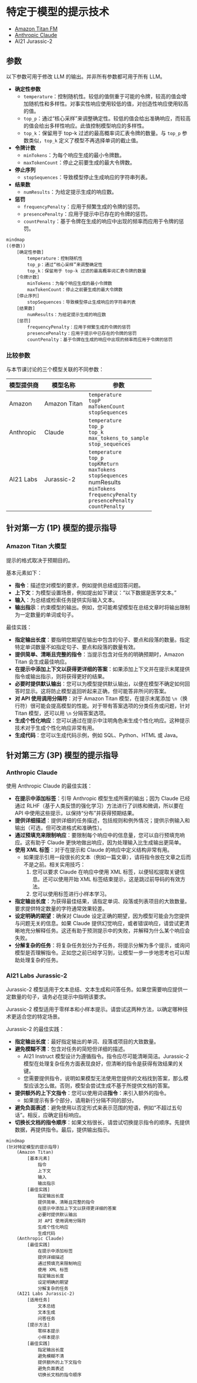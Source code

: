 # 特定于模型的提示技术

* [Amazon Titan FM](#amazon-titan-大模型)
* [Anthropic Claude](#anthropic-claude)
* AI21 Jurassic-2

## 参数

以下参数可用于修改 LLM 的输出。并非所有参数都可用于所有 LLM。

* **确定性参数**
    * `temperature`：控制随机性。较低的值侧重于可能的令牌，较高的值会增加随机性和多样性。对事实性响应使用较低的值，对创造性响应使用较高的值。
    * `top_p`：通过“核心采样”来调整确定性。较低的值会给出准确响应，而较高的值会给出多样性响应。此值控制模型响应的多样性。
    * `top_k`：保留用于 top-k 过滤的最高概率词汇表令牌的数量。与 `top_p` 参数类似，`top_k` 定义了模型不再选择单词的截止值。
* **令牌计数**
    * `minTokens`：为每个响应生成的最小令牌数。
    * `maxTokenCount`：停止之前要生成的最大令牌数。
* **停止序列**
    * `stopSequences`：导致模型停止生成响应的字符串列表。
* **结果数**
    * `numResults`：为给定提示生成的响应数。
* **惩罚**
    * `frequencyPenalty`：应用于频繁生成的令牌的惩罚。
    * `presencePenalty`：应用于提示中已存在的令牌的惩罚。
    * `countPenalty`：基于令牌在生成的响应中出现的频率而应用于令牌的惩罚。

```mermaid
mindmap
((参数))
    [确定性参数]
        temperature：控制随机性
        top_p：通过“核心采样”来调整确定性
        top_k：保留用于 top-k 过滤的最高概率词汇表令牌的数量
    [令牌计数]
        minTokens：为每个响应生成的最小令牌数
        maxTokenCount：停止之前要生成的最大令牌数
    [停止序列]
        stopSequences：导致模型停止生成响应的字符串列表
    [结果数]
        numResults：为给定提示生成的响应数
    [惩罚]
        frequencyPenalty：应用于频繁生成的令牌的惩罚
        presencePenalty：应用于提示中已存在的令牌的惩罚
        countPenalty：基于令牌在生成的响应中出现的频率而应用于令牌的惩罚
```

### 比较参数

与本节课讨论的三个模型关联的不同参数：

| 模型提供商 | 模型名称 | 参数 |
| --- | --- | --- |
| Amazon | Amazon Titan | `temperature`<br/>`topP`<br/>`maTokenCount`<br/>`stopSequences` |
| Anthropic | Claude | `temperature`<br/>`top_p`<br/>`top_k`<br/>`max_tokens_to_sample`<br/>`stop_sequences` |
| AI21 Labs | Jurassic-2 | `temperature`<br/>`top_p`<br/>`topKReturn`<br/>`maxTokens`<br/>`stopSequences`<br/>numResults<br/>`minTokens`<br/>`frequencyPenalty`<br/>`presencePenalty`<br/>`countPenalty` |

## 针对第一方 (1P) 模型的提示指导

### Amazon Titan 大模型

提示的格式取决于预期目的。

基本元素如下：

* **指令**：描述您对模型的要求，例如提供总结或回答问题。
* **上下文**：为模型设置场景，例如提出如下建议：“以下数据是医学文本。”
* **输入**：为总结或检索任务提供实际输入文本。
* **输出指示**：约束模型的输出。例如，您可能希望模型在总结文章时将输出限制为一定数量的单词或句子。

最佳实践：

* **指定输出长度**：要指明您期望在输出中包含的句子、要点和段落的数量。指定特定单词数量不如指定句子、要点和段落的数量有效。
* **提供简单、清晰且完整的指令**：当提示包含对任务的明确预期时，Amazon Titan 会生成最佳响应。
* **在提示中添加上下文以获得更详细的答案**：如果添加上下文并在提示末尾提供指令或输出指示，则将获得更好的结果。
* **必要时提供默认输出**：您可以为模型提供默认输出，以便在模型不确定如何回答时显示。这将防止模型返回听起来正确，但可能答非所问的答案。
* **对 API 使用调用分隔符**：对于 Amazon Titan 模型，在提示末尾添加 `\n`（换行符）很可能会提高模型的性能。对于带有答案选项的分类任务或问题，针对 Titan 模型，还可以用 `\n` 分隔答案选项。
* **生成个性化响应**：您可以通过在提示中注明角色来生成个性化响应。这种提示技术对于生成个性化响应非常有用。
* **生成代码**：您可以生成代码示例，例如 SQL、Python、HTML 或 Java。

## 针对第三方 (3P) 模型的提示指导

### Anthropic Claude

使用 Anthropic Claude 的最佳实践：

* **在提示中添加标签**：引导 Anthropic 模型生成所需的输出；因为 Claude 已经通过 RLHF（基于人类反馈的强化学习）方法进行了训练和微调，所以要在 API 中使用这些提示，以保持“分布”并获得预期结果。
* **提供详细描述**：提供详细的任务描述，包括规则和例外情况；提供示例输入和输出（可选，但可改进格式和准确性）。
* **通过预填充来限制响应**：要限制每个响应中的信息量，您可以自行预填充响应。这有助于 Claude 更快地做出响应，因为处理输入比生成输出更简单。
* **使用 XML 标签**：对于在提示和 Claude 的响应中定义结构非常有用。
    * 如果提示引用一段很长的文本（例如一篇文章），请将指令放在文章之后而不是之前。相关实用技巧：
        1. 您可以要求 Claude 在响应中使用 XML 标签，以便轻松提取关键信息。还可以使用开始 XML 标签结束提示，这是跳过前导码的有效方法。
        2. 您可以使用标签进行小样本学习。
* **指定输出长度**：为获得最佳结果，请指定单词、段落或列表项目的大致数量。要求提供特定数量的字符通常效果较差。
* **设定明确的期望**：确保对 Claude 设定正确的期望，因为模型可能会为您提供与问题无关的信息。如果 Claude 提供幻觉响应，或者错误响应，请尝试更清晰地充分解释任务。这还有助于预测提示中的失败，并解释为什么某个响应会失败。
* **分解复杂的任务**：将复杂任务划分为子任务，将提示分解为多个提示，或询问模型是否理解指令。正如您之前已经学习到，让模型一步一步地思考也可以帮助处理复杂的任务。

### AI21 Labs Jurassic-2

Jurassic-2 模型适用于文本总结、文本生成和问答任务。如果您需要响应提供一定数量的句子，请务必在提示中指明该要求。

Jurassic-2 模型适用于零样本和小样本提示。请尝试这两种方法，以确定哪种技术更适合您的特定场景。

Jurassic-2 的最佳实践：

* **指定输出长度**：最好指定输出的单词、段落或项目的大致数量。
* **避免模糊不清**：包含对任务的简短但详细的描述。
    * AI21 Instruct 模型设计为遵循指令。指令应尽可能清晰简洁。Jurassic-2 模型在处理复杂任务方面表现良好，但清晰的指令是获得有效结果的关键。
    * 您需要提供指令，说明如果模型无法使用您提供的文档找到答案，那么模型应该怎么做。否则，模型会尝试生成不基于所提供文档的答案。
* **提供额外的上下文指令**：您可以使用词语**指令**：来引入额外的指令。
    * 如果提示有多个部分，请用新行分隔不同的部分。
* **避免负面表述**：避免使用以否定形式来表示范围的短语，例如“不超过五句话”。相反，应确定目标响应。
* **切换长文档的指令顺序**：如果文档很长，请尝试切换提示指令的顺序。先提供数据，再提供指令。最后，提供输出指示。

```mermaid
mindmap
(针对特定模型的提示指导)
    (Amazon Titan)
        [基本元素]
            指令
            上下文
            输入
            输出指示
        [最佳实践]
            指定输出长度
            提供简单、清晰且完整的指令
            在提示中添加上下文以获得更详细的答案
            必要时提供默认输出
            对 API 使用调用分隔符
            生成个性化响应
            生成代码
    (Anthropic Claude)
        [最佳实践]
            在提示中添加标签
            提供详细描述
            通过预填充来限制响应
            使用 XML 标签
            指定输出长度
            设定明确的期望
            分解复杂的任务
    (AI21 Labs Jurassic-2)
        [适用任务]
            文本总结
            文本生成
            问答任务
        [提示方法]
            零样本提示
            小样本提示
        [最佳实践]
            指定输出长度
            避免模糊不清
            提供额外的上下文指令
            避免负面表述
            切换长文档的指令顺序
```